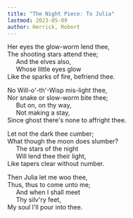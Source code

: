 ```yaml
---
title: "The Night Piece: To Julia"
lastmod: 2023-05-09
author: Herrick, Robert
---
```

Her eyes the glow-worm lend thee,  
The shooting stars attend thee;  
&nbsp;&nbsp;&nbsp;&nbsp; And the elves also,  
&nbsp;&nbsp;&nbsp;&nbsp; Whose little eyes glow  
Like the sparks of fire, befriend thee.  

No Will-o'-th'-Wisp mis-light thee,  
Nor snake or slow-worm bite thee;  
&nbsp;&nbsp;&nbsp;&nbsp; But on, on thy way,  
&nbsp;&nbsp;&nbsp;&nbsp; Not making a stay,  
Since ghost there's none to affright thee.  

Let not the dark thee cumber;  
What though the moon does slumber?  
&nbsp;&nbsp;&nbsp;&nbsp; The stars of the night  
&nbsp;&nbsp;&nbsp;&nbsp; Will lend thee their light,  
Like tapers clear without number.  

Then Julia let me woo thee,  
Thus, thus to come unto me;  
&nbsp;&nbsp;&nbsp;&nbsp; And when I shall meet  
&nbsp;&nbsp;&nbsp;&nbsp; Thy silv'ry feet,  
My soul I'll pour into thee.  

